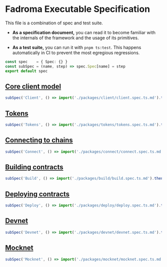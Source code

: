 # Fadroma Executable Specification

This file is a combination of spec and test suite.

* **As a specification document,** you can read it to become familiar
  with the internals of the framework and the usage of its primitives.

* **As a test suite,** you can run it with `pnpm ts:test`.
  This happens automatically in CI to prevent the most egregious regressions.

```typescript
const spec    = { Spec: {} }
const subSpec = (name, step) => spec.Spec[name] = step
export default spec
```

## [Core client model](./packages/client/client.spec.ts.md)

```typescript
subSpec('Client', () => import('./packages/client/client.spec.ts.md').then(console.log))
```

## [Tokens](./packages/tokens/tokens.spec.ts.md)

```typescript
subSpec('Tokens', () => import('./packages/tokens/tokens.spec.ts.md').then(console.log))
```

## [Connecting to chains](./packages/connect/connect.spec.ts.md')

```typescript
subSpec('Connect', () => import('./packages/connect/connect.spec.ts.md').then(console.log))
```

## [Building contracts](./packages/build/build.spec.ts.md)

```typescript
subSpec('Build', () => import('./packages/build/build.spec.ts.md').then(console.log))
```

## [Deploying contracts](./packages/deploy/deploy.spec.ts.md)

```typescript
subSpec('Deploy', () => import('./packages/deploy/deploy.spec.ts.md').then(console.log))
```

## [Devnet](./packages/devnet/devnet.spec.ts.md)

```typescript
subSpec('Devnet', () => import('./packages/devnet/devnet.spec.ts.md').then(console.log))
```

## [Mocknet](./packages/mocknet/mocknet.spec.ts.md)

```typescript
subSpec('Mocknet', () => import('./packages/mocknet/mocknet.spec.ts.md').then(console.log))
```

